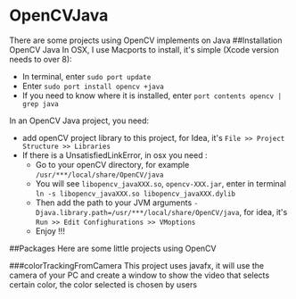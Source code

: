 # OpenCVJava 
There are some projects using OpenCV implements on Java
##Installation OpenCV Java
In OSX, I use Macports to install, it's simple (Xcode version needs to over 8): 
- In terminal, enter  `sudo port update`
- Enter `sudo port install opencv +java`
- If you need to know where it is installed, enter `port contents opencv | grep java`
 
 In an OpenCV Java project, you need:
- add openCV project library to this project, for Idea, it's `File >> Project Structure >> Libraries`
- If there is a UnsatisfiedLinkError, in osx you need :
    - Go to your openCV directory, for example `/usr/***/local/share/OpenCV/java`
    - You will see `libopencv_javaXXX.so`, `opencv-XXX.jar`, enter in terminal `ln -s libopencv_javaXXX.so libopencv_javaXXX.dylib`
    - Then add the path to your JVM arguments `-Djava.library.path=/usr/***/local/share/OpenCV/java`, for idea, it's `Run >> Edit Confighurations >> VMoptions`
    - Enjoy !!!
    
##Packages
Here are some little projects using OpenCV

###colorTrackingFromCamera
This project uses javafx, it will use the camera of your PC and create a window to show the video that selects certain color, the color selected is chosen by users